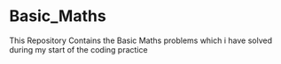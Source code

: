 # Basic_Maths
This Repository Contains the Basic Maths problems which i have solved during my start of the coding practice
